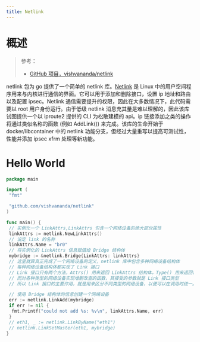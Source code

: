 ```yaml
---
title: Netlink
---
```


# 概述

> 参考：
>
> - [GitHub 项目，vishvananda/netlink](https://github.com/vishvananda/netlink)

netlink 包为 go 提供了一个简单的 netlink 库。[Netlink](docs/1.操作系统/Kernel/Network/Linux%20网络栈管理/Netlink/Netlink.md) 是 Linux 中的用户空间程序用来与内核进行通信的界面。它可以用于添加和删除接口，设置 ip 地址和路由以及配置 ipsec。Netlink 通信需要提升的权限，因此在大多数情况下，此代码需要以 root 用户身份运行。由于低级 netlink 消息充其量是难以理解的，因此该库试图提供一个以 iproute2 提供的 CLI 为松散建模的 api。ip 链接添加之类的操作将通过类似名称的函数 (例如 AddLink()) 来完成。该库的生命开始于 docker/libcontainer 中的 netlink 功能分支，但经过大量重写以提高可测试性，性能并添加 ipsec xfrm 处理等新功能。

# Hello World

```go
package main

import (
 "fmt"

 "github.com/vishvananda/netlink"
)

func main() {
 // 实例化一个 LinkAttrs,LinkAttrs 包含一个网络设备的绝大部分属性
 linkAttrs := netlink.NewLinkAttrs()
 // 设定 link 的名称
 linkAttrs.Name = "br0"
 // 将实例化的 LinkAttrs 信息赋值给 Bridge 结构体
 mybridge := &netlink.Bridge{LinkAttrs: linkAttrs}
 // 这里就算真正完成了一个网络设备的定义，netlink 库中包含多种网络设备结构体
 // 每种网络设备结构体都实现了 Link 接口
 // Link 接口只有两个方法，Attrs() 用来返回 LinkAttrs 结构体，Type() 用来返回该网络设备的类型。
 // 而对各种类型的网络设备实现增删改查的函数，其接受的参数就是 Link 接口类型
 // 所以 Link 接口的主要作用，就是用来区分不同类型的网络设备，以便可以在调用时统一。对网络设备的任何操作，都可以将 Link 接口作为参数互相传递。

 // 使用 Bridge 结构体的信息创建一个网络设备
 err := netlink.LinkAdd(mybridge)
 if err != nil {
  fmt.Printf("could not add %s: %v\n", linkAttrs.Name, err)
 }
 // eth1, _ := netlink.LinkByName("eth1")
 // netlink.LinkSetMaster(eth1, mybridge)
}
```
